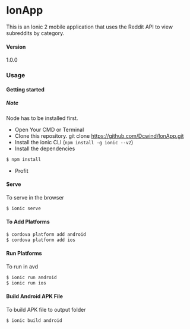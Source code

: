 # IonApp


This is an Ionic 2 mobile application that uses the Reddit API to view subreddits by category.

#### Version
1.0.0

### Usage

#### Getting started

##### Note

Node has to be installed first.

* Open Your CMD or Terminal
* Clone this repository. git clone https://github.com/Dcwind/IonApp.git
* Install the ionic CLI (`npm install -g ionic --v2`)
* Install the dependencies

```sh
$ npm install
```

* Profit

#### Serve
To serve in the browser

```sh
$ ionic serve
```
#### To Add Platforms
```sh
$ cordova platform add android
$ cordova platform add ios
```
#### Run Platforms
To run in avd

```sh
$ ionic run android
$ ionic run ios
```
#### Build Android APK File
To build APK file to output folder

```sh
$ ionic build android
```
